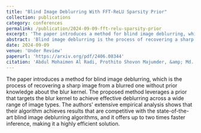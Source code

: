 ```yaml
---
title: "Blind Image Deblurring With FFT-ReLU Sparsity Prior"
collection: publications
category: conferences
permalink: /publication/2024-09-09-fft-relu-sparsity-prior
excerpt: 'The paper introduces a method for blind image deblurring, which is the process of recovering a sharp image from a blurred one without prior knowledge about the blur kernel. The proposed method leverages a prior that targets the blur kernel to achieve effective deblurring across a wide range of image types. The authors&apos; extensive empirical analysis shows that their algorithm achieves results that are competitive with the state-of-the-art blind image deblurring algorithms, and it offers up to two times faster inference, making it a highly efficient solution.'
abstract: 'Blind image deblurring is the process of recovering a sharp image from a blurred one without prior knowledge about the blur kernel. It is a small data problem, since the key challenge lies in estimating the unknown degrees of blur from a single image or limited data, instead of learning from large datasets. The solution depends heavily on developing algorithms that effectively model the image degradation process. We introduce a method that leverages a prior which targets the blur kernel to achieve effective deblurring across a wide range of image types. In our extensive empirical analysis, our algorithm achieves results that are competitive with the state-of-the-art blind image deblurring algorithms, and it offers up to two times faster inference, making it a highly efficient solution.'
date: 2024-09-09
venue: 'Under Review'
paperurl: 'https://arxiv.org/pdf/2406.08344'
citation: 'Abdul Mohaimen Al Radi, Prothito Shovon Majumder, &amp; Md. Mosaddek Khan. (2024). Blind Image Deblurring with FFT-ReLU Sparsity Prior.'
---
```

The paper introduces a method for blind image deblurring, which is the process of recovering a sharp image from a blurred one without prior knowledge about the blur kernel. The proposed method leverages a prior that targets the blur kernel to achieve effective deblurring across a wide range of image types. The authors&apos; extensive empirical analysis shows that their algorithm achieves results that are competitive with the state-of-the-art blind image deblurring algorithms, and it offers up to two times faster inference, making it a highly efficient solution.
